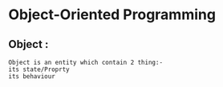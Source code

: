 # Object-Oriented Programming

## Object : 
    Object is an entity which contain 2 thing:-
    its state/Proprty
    its behaviour